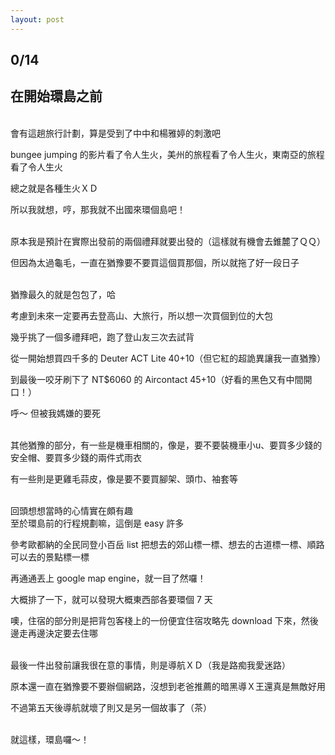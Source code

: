 ```yaml
---
layout: post
---
```


0/14
---

在開始環島之前
---

<br>
會有這趟旅行計劃，算是受到了中中和楊雅婷的刺激吧

bungee jumping 的影片看了令人生火，美州的旅程看了令人生火，東南亞的旅程看了令人生火

總之就是各種生火ＸＤ

所以我就想，哼，那我就不出國來環個島吧！

<br>
原本我是預計在實際出發前的兩個禮拜就要出發的（這樣就有機會去錐麓了ＱＱ）

但因為太過龜毛，一直在猶豫要不要買這個買那個，所以就拖了好一段日子

<br>
猶豫最久的就是包包了，哈

考慮到未來一定要再去登高山、大旅行，所以想一次買個到位的大包

幾乎挑了一個多禮拜吧，跑了登山友三次去試背

從一開始想買四千多的 Deuter ACT Lite 40+10（但它紅的超詭異讓我一直猶豫）

到最後一咬牙刷下了 NT$6060 的 Aircontact 45+10（好看的黑色又有中間開口！）

呼～ 但被我媽嫌的要死

<br>
其他猶豫的部分，有一些是機車相關的，像是，要不要裝機車小u、要買多少錢的安全帽、要買多少錢的兩件式雨衣

有一些則是更雞毛蒜皮，像是要不要買腳架、頭巾、袖套等

<br>
回頭想想當時的心情實在頗有趣

<br>
至於環島前的行程規劃嘛，這倒是 easy 許多

參考歐都納的全民同登小百岳 list 把想去的郊山標一標、想去的古道標一標、順路可以去的景點標一標

再通通丟上 google map engine，就一目了然囉！

大概排了一下，就可以發現大概東西部各要環個 7 天

噢，住宿的部分則是把背包客棧上的一份便宜住宿攻略先 download 下來，然後邊走再邊決定要去住哪

<br>
最後一件出發前讓我很在意的事情，則是導航ＸＤ（我是路痴我愛迷路）

原本還一直在猶豫要不要辦個網路，沒想到老爸推薦的暗黑導Ｘ王還真是無敵好用

不過第五天後導航就壞了則又是另一個故事了（茶）

<br>
就這樣，環島囉～！

<br>